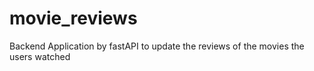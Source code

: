 # movie_reviews
Backend Application by fastAPI to update the reviews of the movies the users watched
